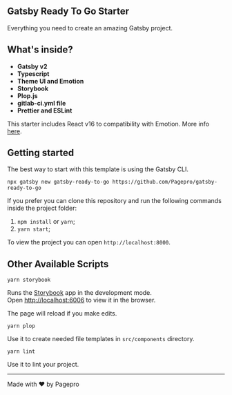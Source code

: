 ## Gatsby Ready To Go Starter

Everything you need to create an amazing Gatsby project.

## What's inside?

- **Gatsby v2**
- **Typescript**
- **Theme UI and Emotion**
- **Storybook**
- **Plop.js**
- **gitlab-ci.yml file**
- **Prettier and ESLint**

This starter includes React v16 to compatibility with Emotion. More info [here](https://github.com/emotion-js/emotion/pull/1970).

## Getting started

The best way to start with this template is using the Gatsby CLI.

```
npx gatsby new gatsby-ready-to-go https://github.com/Pagepro/gatsby-ready-to-go
```

If you prefer you can clone this repository and run the following commands inside the project folder:

1. `npm install` or `yarn`;
2. `yarn start`;

To view the project you can open `http://localhost:8000`.

## Other Available Scripts

`yarn storybook`

Runs the [Storybook](https://storybook.js.org/docs/react/get-started/introduction) app in the development mode.\
Open [http://localhost:6006](http://localhost:6006) to view it in the browser.

The page will reload if you make edits.

`yarn plop`

Use it to create needed file templates in `src/components` directory.

`yarn lint`

Use it to lint your project.

---

Made with ♥ by Pagepro
